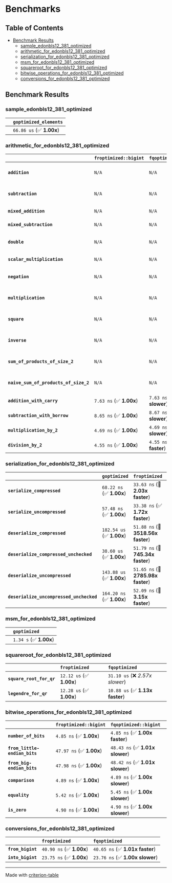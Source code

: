 # Benchmarks

## Table of Contents

- [Benchmark Results](#benchmark-results)
    - [sample_edonbls12_381_optimized](#sample_edonbls12_381_optimized)
    - [arithmetic_for_edonbls12_381_optimized](#arithmetic_for_edonbls12_381_optimized)
    - [serialization_for_edonbls12_381_optimized](#serialization_for_edonbls12_381_optimized)
    - [msm_for_edonbls12_381_optimized](#msm_for_edonbls12_381_optimized)
    - [squareroot_for_edonbls12_381_optimized](#squareroot_for_edonbls12_381_optimized)
    - [bitwise_operations_for_edonbls12_381_optimized](#bitwise_operations_for_edonbls12_381_optimized)
    - [conversions_for_edonbls12_381_optimized](#conversions_for_edonbls12_381_optimized)

## Benchmark Results

### sample_edonbls12_381_optimized

|        | `goptimized_elements`           |
|:-------|:------------------------------- |
|        | `66.86 us` (✅ **1.00x**)        |

### arithmetic_for_edonbls12_381_optimized

|                                       | `froptimized::bigint`          | `fqoptimized::bigint`          | `goptimized`              | `fqoptimized`                   | `froptimized`                    |
|:--------------------------------------|:-------------------------------|:-------------------------------|:--------------------------|:--------------------------------|:-------------------------------- |
| **`addition`**                        | `N/A`                          | `N/A`                          | `385.94 ns` (✅ **1.00x**) | `8.70 ns` (🚀 **44.34x faster**) | `8.64 ns` (🚀 **44.65x faster**)  |
| **`subtraction`**                     | `N/A`                          | `N/A`                          | `407.22 ns` (✅ **1.00x**) | `8.80 ns` (🚀 **46.30x faster**) | `8.80 ns` (🚀 **46.26x faster**)  |
| **`mixed_addition`**                  | `N/A`                          | `N/A`                          | `399.53 ns` (✅ **1.00x**) | `N/A`                           | `N/A`                            |
| **`mixed_subtraction`**               | `N/A`                          | `N/A`                          | `408.63 ns` (✅ **1.00x**) | `N/A`                           | `N/A`                            |
| **`double`**                          | `N/A`                          | `N/A`                          | `294.50 ns` (✅ **1.00x**) | `5.86 ns` (🚀 **50.27x faster**) | `5.81 ns` (🚀 **50.67x faster**)  |
| **`scalar_multiplication`**           | `N/A`                          | `N/A`                          | `146.35 us` (✅ **1.00x**) | `N/A`                           | `N/A`                            |
| **`negation`**                        | `N/A`                          | `N/A`                          | `N/A`                     | `6.17 ns` (✅ **1.00x slower**)  | `6.16 ns` (✅ **1.00x**)          |
| **`multiplication`**                  | `N/A`                          | `N/A`                          | `N/A`                     | `42.81 ns` (✅ **1.00x faster**) | `42.82 ns` (✅ **1.00x**)         |
| **`square`**                          | `N/A`                          | `N/A`                          | `N/A`                     | `35.93 ns` (✅ **1.02x slower**) | `35.27 ns` (✅ **1.00x**)         |
| **`inverse`**                         | `N/A`                          | `N/A`                          | `N/A`                     | `7.08 us` (✅ **1.01x slower**)  | `7.01 us` (✅ **1.00x**)          |
| **`sum_of_products_of_size_2`**       | `N/A`                          | `N/A`                          | `N/A`                     | `61.62 ns` (✅ **1.01x faster**) | `61.96 ns` (✅ **1.00x**)         |
| **`naive_sum_of_products_of_size_2`** | `N/A`                          | `N/A`                          | `N/A`                     | `89.02 ns` (✅ **1.01x faster**) | `89.82 ns` (✅ **1.00x**)         |
| **`addition_with_carry`**             | `7.63 ns` (✅ **1.00x**)        | `7.63 ns` (✅ **1.00x slower**) | `N/A`                     | `N/A`                           | `N/A`                            |
| **`subtraction_with_borrow`**         | `8.65 ns` (✅ **1.00x**)        | `8.67 ns` (✅ **1.00x slower**) | `N/A`                     | `N/A`                           | `N/A`                            |
| **`multiplication_by_2`**             | `4.69 ns` (✅ **1.00x**)        | `4.69 ns` (✅ **1.00x slower**) | `N/A`                     | `N/A`                           | `N/A`                            |
| **`division_by_2`**                   | `4.55 ns` (✅ **1.00x**)        | `4.55 ns` (✅ **1.00x faster**) | `N/A`                     | `N/A`                           | `N/A`                            |

### serialization_for_edonbls12_381_optimized

|                                          | `goptimized`              | `froptimized`                      | `fqoptimized`                       |
|:-----------------------------------------|:--------------------------|:-----------------------------------|:----------------------------------- |
| **`serialize_compressed`**               | `68.22 ns` (✅ **1.00x**)  | `33.63 ns` (🚀 **2.03x faster**)    | `31.35 ns` (🚀 **2.18x faster**)     |
| **`serialize_uncompressed`**             | `57.48 ns` (✅ **1.00x**)  | `33.38 ns` (✅ **1.72x faster**)    | `31.63 ns` (🚀 **1.82x faster**)     |
| **`deserialize_compressed`**             | `182.54 us` (✅ **1.00x**) | `51.88 ns` (🚀 **3518.56x faster**) | `52.84 ns` (🚀 **3454.83x faster**)  |
| **`deserialize_compressed_unchecked`**   | `38.60 us` (✅ **1.00x**)  | `51.79 ns` (🚀 **745.34x faster**)  | `52.83 ns` (🚀 **730.70x faster**)   |
| **`deserialize_uncompressed`**           | `143.88 us` (✅ **1.00x**) | `51.65 ns` (🚀 **2785.98x faster**) | `52.66 ns` (🚀 **2732.35x faster**)  |
| **`deserialize_uncompressed_unchecked`** | `164.20 ns` (✅ **1.00x**) | `52.09 ns` (🚀 **3.15x faster**)    | `52.64 ns` (🚀 **3.12x faster**)     |

### msm_for_edonbls12_381_optimized

|        | `goptimized`            |
|:-------|:----------------------- |
|        | `1.34 s` (✅ **1.00x**)  |

### squareroot_for_edonbls12_381_optimized

|                          | `froptimized`            | `fqoptimized`                    |
|:-------------------------|:-------------------------|:-------------------------------- |
| **`square_root_for_qr`** | `12.12 us` (✅ **1.00x**) | `31.10 us` (❌ *2.57x slower*)    |
| **`legendre_for_qr`**    | `12.28 us` (✅ **1.00x**) | `10.88 us` (✅ **1.13x faster**)  |

### bitwise_operations_for_edonbls12_381_optimized

|                               | `froptimized::bigint`          | `fqoptimized::bigint`            |
|:------------------------------|:-------------------------------|:-------------------------------- |
| **`number_of_bits`**          | `4.85 ns` (✅ **1.00x**)        | `4.85 ns` (✅ **1.00x faster**)   |
| **`from_little-endian_bits`** | `47.97 ns` (✅ **1.00x**)       | `48.43 ns` (✅ **1.01x slower**)  |
| **`from_big-endian_bits`**    | `47.98 ns` (✅ **1.00x**)       | `48.42 ns` (✅ **1.01x slower**)  |
| **`comparison`**              | `4.89 ns` (✅ **1.00x**)        | `4.89 ns` (✅ **1.00x slower**)   |
| **`equality`**                | `5.42 ns` (✅ **1.00x**)        | `5.45 ns` (✅ **1.00x slower**)   |
| **`is_zero`**                 | `4.90 ns` (✅ **1.00x**)        | `4.90 ns` (✅ **1.00x slower**)   |

### conversions_for_edonbls12_381_optimized

|                   | `froptimized`            | `fqoptimized`                    |
|:------------------|:-------------------------|:-------------------------------- |
| **`from_bigint`** | `40.90 ns` (✅ **1.00x**) | `40.65 ns` (✅ **1.01x faster**)  |
| **`into_bigint`** | `23.75 ns` (✅ **1.00x**) | `23.76 ns` (✅ **1.00x slower**)  |

---
Made with [criterion-table](https://github.com/nu11ptr/criterion-table)

